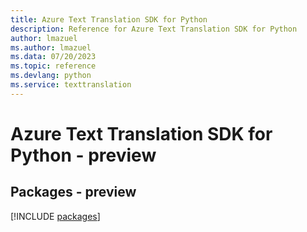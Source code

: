 ```yaml
---
title: Azure Text Translation SDK for Python
description: Reference for Azure Text Translation SDK for Python
author: lmazuel
ms.author: lmazuel
ms.data: 07/20/2023
ms.topic: reference
ms.devlang: python
ms.service: texttranslation
---
```

# Azure Text Translation SDK for Python - preview
## Packages - preview
[!INCLUDE [packages](text-translation-index.md)]
